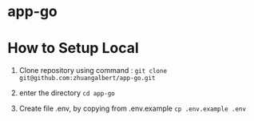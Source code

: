 # app-go

# How to Setup Local

1. Clone repository using command : 
`git clone git@github.com:zhuangalbert/app-go.git`

2. enter the directory
`cd app-go`

3. Create file .env, by copying from .env.example
`cp .env.example .env`
